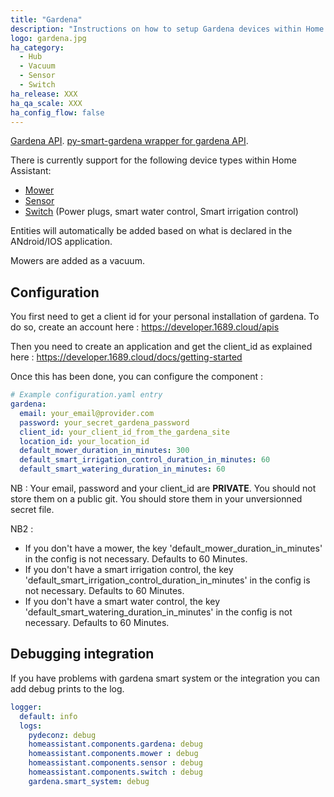 ```yaml
---
title: "Gardena"
description: "Instructions on how to setup Gardena devices within Home Assistant."
logo: gardena.jpg
ha_category:
  - Hub
  - Vacuum
  - Sensor
  - Switch
ha_release: XXX
ha_qa_scale: XXX
ha_config_flow: false
---
```


[Gardena API](https://developer.1689.cloud/apis).
[py-smart-gardena wrapper for gardena API](https://github.com/grm/py-smart-gardena).

There is currently support for the following device types within Home Assistant:

- [Mower](#mower)
- [Sensor](#sensor)
- [Switch](#switch) (Power plugs, smart water control, Smart irrigation control)

Entities will automatically be added based on what is declared in the ANdroid/IOS 
application.

Mowers are added as a vacuum.

## Configuration

You first need to get a client id for your personal installation of gardena. 
To do so, create an account here : https://developer.1689.cloud/apis

Then you need to create an application and get the client_id as explained here : 
https://developer.1689.cloud/docs/getting-started

Once this has been done, you can configure the component :
```yaml
# Example configuration.yaml entry
gardena:
  email: your_email@provider.com
  password: your_secret_gardena_password
  client_id: your_client_id_from_the_gardena_site
  location_id: your_location_id
  default_mower_duration_in_minutes: 300
  default_smart_irrigation_control_duration_in_minutes: 60
  default_smart_watering_duration_in_minutes: 60
```

NB : Your email, password and your client_id are **PRIVATE**. You should not store them 
on a public git. You should store them in your unversionned secret file.

NB2 :
* If you don't have a mower, the key 'default_mower_duration_in_minutes' in the 
config is not necessary. Defaults to 60 Minutes.
* If you don't have a smart irrigation control, the key 
'default_smart_irrigation_control_duration_in_minutes' in the 
config is not necessary. Defaults to 60 Minutes.
* If you don't have a smart water control, the key 
'default_smart_watering_duration_in_minutes' in the 
config is not necessary. Defaults to 60 Minutes.

## Debugging integration

If you have problems with gardena smart system or the integration you can add debug 
prints to the log.

```yaml
logger:
  default: info
  logs:
    pydeconz: debug
    homeassistant.components.gardena: debug
    homeassistant.components.mower : debug
    homeassistant.components.sensor : debug
    homeassistant.components.switch : debug
    gardena.smart_system: debug
```